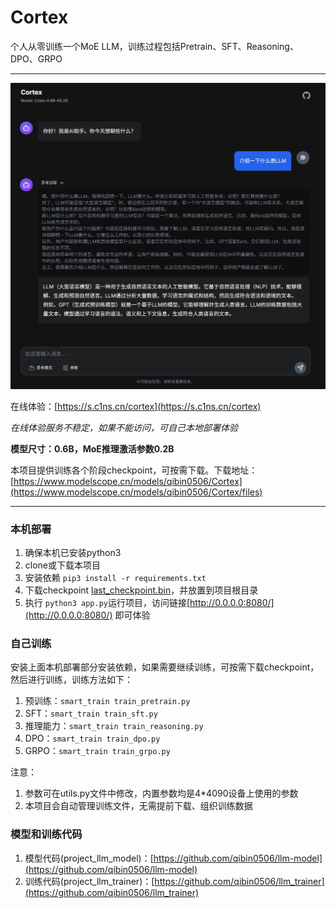 # Cortex
个人从零训练一个MoE LLM，训练过程包括Pretrain、SFT、Reasoning、DPO、GRPO

---

<div align="center">
  <img src="./images/screenshot.png">
</div>

在线体验：[https://s.c1ns.cn/cortex](https://s.c1ns.cn/cortex)

*在线体验服务不稳定，如果不能访问，可自己本地部署体验*

**模型尺寸：0.6B，MoE推理激活参数0.2B**

本项目提供训练各个阶段checkpoint，可按需下载。下载地址：[https://www.modelscope.cn/models/qibin0506/Cortex](https://www.modelscope.cn/models/qibin0506/Cortex/files)

---

### 本机部署
1. 确保本机已安装python3
2. clone或下载本项目
3. 安装依赖 `pip3 install -r requirements.txt`
4. 下载checkpoint [last_checkpoint.bin](https://www.modelscope.cn/models/qibin0506/Cortex/resolve/master/last_checkpoint.bin)，并放置到项目根目录
5. 执行 `python3 app.py`运行项目，访问链接[http://0.0.0.0:8080/](http://0.0.0.0:8080/) 即可体验

### 自己训练
安装上面本机部署部分安装依赖，如果需要继续训练，可按需下载checkpoint，然后进行训练，训练方法如下：
1. 预训练：`smart_train train_pretrain.py`
2. SFT：`smart_train train_sft.py`
3. 推理能力：`smart_train train_reasoning.py`
4. DPO：`smart_train train_dpo.py`
5. GRPO：`smart_train train_grpo.py`

注意：
1. 参数可在utils.py文件中修改，内置参数均是4*4090设备上使用的参数
2. 本项目会自动管理训练文件，无需提前下载、组织训练数据

### 模型和训练代码
1. 模型代码(project_llm_model)：[https://github.com/qibin0506/llm-model](https://github.com/qibin0506/llm-model)
2. 训练代码(project_llm_trainer)：[https://github.com/qibin0506/llm_trainer](https://github.com/qibin0506/llm_trainer)
